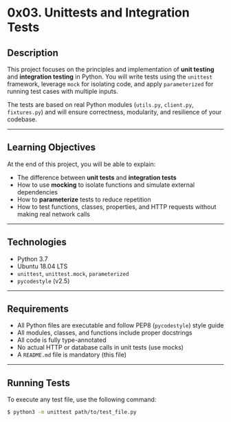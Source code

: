 # 0x03. Unittests and Integration Tests

## Description

This project focuses on the principles and implementation of **unit testing** and **integration testing** in Python. You will write tests using the `unittest` framework, leverage `mock` for isolating code, and apply `parameterized` for running test cases with multiple inputs.

The tests are based on real Python modules (`utils.py`, `client.py`, `fixtures.py`) and will ensure correctness, modularity, and resilience of your codebase.

---

## Learning Objectives

At the end of this project, you will be able to explain:

- The difference between **unit tests** and **integration tests**
- How to use **mocking** to isolate functions and simulate external dependencies
- How to **parameterize** tests to reduce repetition
- How to test functions, classes, properties, and HTTP requests without making real network calls

---

## Technologies

- Python 3.7
- Ubuntu 18.04 LTS
- `unittest`, `unittest.mock`, `parameterized`
- `pycodestyle` (v2.5)

---

## Requirements

- All Python files are executable and follow PEP8 (`pycodestyle`) style guide
- All modules, classes, and functions include proper docstrings
- All code is fully type-annotated
- No actual HTTP or database calls in unit tests (use mocks)
- A `README.md` file is mandatory (this file)

---

## Running Tests

To execute any test file, use the following command:

```bash
$ python3 -m unittest path/to/test_file.py
